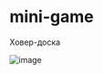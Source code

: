 # mini-game

Ховер-доска

![image](https://user-images.githubusercontent.com/90237902/147679091-cfbf0f41-9ab3-46a7-957d-87759ccafc2b.png)
